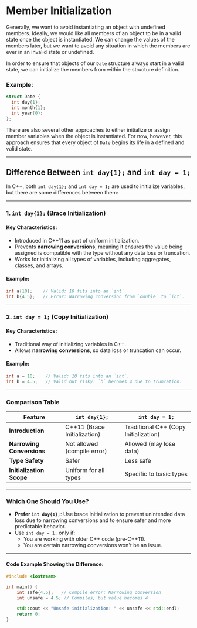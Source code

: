 # Member Initialization

Generally, we want to avoid instantiating an object with undefined members. Ideally, we would like all members of an object to be in a valid state once the object is instantiated. We can change the values of the members later, but we want to avoid any situation in which the members are ever in an invalid state or undefined.

In order to ensure that objects of our `Date` structure always start in a valid state, we can initialize the members from within the structure definition.

### **Example:**
```cpp
struct Date {
  int day{1};
  int month{1};
  int year{0};
};
```

There are also several other approaches to either initialize or assign member variables when the object is instantiated. For now, however, this approach ensures that every object of `Date` begins its life in a defined and valid state.

---

## Difference Between `int day{1};` and `int day = 1;`

In C++, both `int day{1};` and `int day = 1;` are used to initialize variables, but there are some differences between them:

---

### **1. `int day{1};` (Brace Initialization)**

#### **Key Characteristics:**
- Introduced in C++11 as part of uniform initialization.
- Prevents **narrowing conversions**, meaning it ensures the value being assigned is compatible with the type without any data loss or truncation.
- Works for initializing all types of variables, including aggregates, classes, and arrays.

#### **Example:**
```cpp
int a{10};    // Valid: 10 fits into an `int`.
int b{4.5};   // Error: Narrowing conversion from `double` to `int`.
```

---

### **2. `int day = 1;` (Copy Initialization)**

#### **Key Characteristics:**
- Traditional way of initializing variables in C++.
- Allows **narrowing conversions**, so data loss or truncation can occur.

#### **Example:**
```cpp
int a = 10;    // Valid: 10 fits into an `int`.
int b = 4.5;   // Valid but risky: `b` becomes 4 due to truncation.
```

---

### **Comparison Table**

| Feature                  | `int day{1};`                | `int day = 1;`            |
|--------------------------|------------------------------|---------------------------|
| **Introduction**         | C++11 (Brace Initialization) | Traditional C++ (Copy Initialization) |
| **Narrowing Conversions**| Not allowed (compile error)  | Allowed (may lose data)   |
| **Type Safety**          | Safer                        | Less safe                 |
| **Initialization Scope** | Uniform for all types        | Specific to basic types   |

---

### **Which One Should You Use?**
- **Prefer `int day{1};`**: Use brace initialization to prevent unintended data loss due to narrowing conversions and to ensure safer and more predictable behavior.
- Use `int day = 1;` only if:
  - You are working with older C++ code (pre-C++11).
  - You are certain narrowing conversions won't be an issue.

---

#### **Code Example Showing the Difference:**
```cpp
#include <iostream>

int main() {
    int safe{4.5};   // Compile error: Narrowing conversion
    int unsafe = 4.5; // Compiles, but value becomes 4

    std::cout << "Unsafe initialization: " << unsafe << std::endl;
    return 0;
}